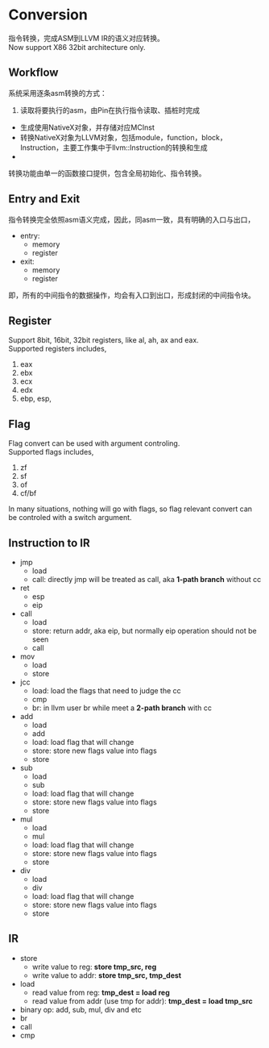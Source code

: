 # Conversion

指令转换，完成ASM到LLVM IR的语义对应转换。  
Now support X86 32bit architecture only.

## Workflow

系统采用逐条asm转换的方式：
1. 读取将要执行的asm，由Pin在执行指令读取、插桩时完成
* 生成使用NativeX对象，并存储对应MCInst
* 转换NativeX对象为LLVM对象，包括module，function，block，Instruction，主要工作集中于llvm::Instruction的转换和生成
* 


转换功能由单一的函数接口提供，包含全局初始化、指令转换。

## Entry and Exit

指令转换完全依照asm语义完成，因此，同asm一致，具有明确的入口与出口，  
*  entry: 
    *  memory
    *  register
*  exit: 
    *  memory
    *  register  

即，所有的中间指令的数据操作，均会有入口到出口，形成封闭的中间指令块。  


## Register

Support 8bit, 16bit, 32bit registers, like al, ah, ax and eax.  
Supported registers includes,
1.  eax
2.  ebx
3.  ecx
4.  edx
5.  ebp, esp, 

## Flag

Flag convert can be used with argument controling.  
Supported flags includes,  
1.  zf
2.  sf
3.  of
4.  cf/bf 

In many situations, nothing will go with flags, so flag relevant convert can be controled with a switch argument.

## Instruction to IR
*   jmp
    *   load
    *   call: directly jmp will be treated as call, aka **1-path branch** without cc
*   ret
    *   esp
    *   eip
*   call
    *   load
    *   store: return addr, aka eip, but normally eip operation should not be seen
    *   call
*   mov
    *   load
    *   store
*   jcc
    *   load: load the flags that need to judge the cc
    *   cmp
    *   br: in llvm user br while meet a **2-path branch** with cc
*   add
    *   load
    *   add
    *   load: load flag that will change
    *   store: store new flags value into flags
    *   store
*   sub
    *   load
    *   sub
    *   load: load flag that will change
    *   store: store new flags value into flags
    *   store
*   mul
    *   load
    *   mul
    *   load: load flag that will change
    *   store: store new flags value into flags
    *   store
*   div
    *   load
    *   div
    *   load: load flag that will change
    *   store: store new flags value into flags
    *   store

## IR
*   store
    *   write value to reg: **store tmp_src, reg**
    *   write value to addr: **store tmp_src, tmp_dest**
*   load
    *   read value from reg: **tmp_dest = load reg**
    *   read value from addr (use tmp for addr): **tmp_dest = load tmp_src**
*   binary op: add, sub, mul, div and etc
*   br
*   call
*   cmp
    